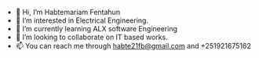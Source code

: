 - 👋 Hi, I’m Habtemariam Fentahun
- 👀 I’m interested in Electrical Engineering.
- 🌱 I’m currently learning ALX software Engineering
- 💞️ I’m looking to collaborate on IT based works.
- 📫 You can reach me through habte21fb@gmail.com and +251921675162

